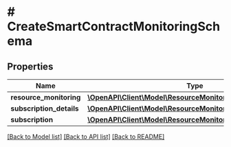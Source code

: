 # # CreateSmartContractMonitoringSchema

## Properties

Name | Type | Description | Notes
------------ | ------------- | ------------- | -------------
**resource_monitoring** | [**\OpenAPI\Client\Model\ResourceMonitoringDetails**](ResourceMonitoringDetails.md) |  | [optional]
**subscription_details** | [**\OpenAPI\Client\Model\ResourceMonitoringSubscriptionDetails**](ResourceMonitoringSubscriptionDetails.md) |  | [optional]
**subscription** | [**\OpenAPI\Client\Model\ResourceMonitoringSubscription**](ResourceMonitoringSubscription.md) |  | [optional]

[[Back to Model list]](../../README.md#models) [[Back to API list]](../../README.md#endpoints) [[Back to README]](../../README.md)
